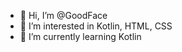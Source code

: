 - 👋 Hi, I’m @GoodFace
- 👀 I’m interested in Kotlin, HTML, CSS
- 🌱 I’m currently learning Kotlin

<!---
GoodFace228/GoodFace228 is a ✨ special ✨ repository because its `README.md` (this file) appears on your GitHub profile.
You can click the Preview link to take a look at your changes.
--->
